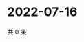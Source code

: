 # 2022-07-16

共 0 条

<!-- BEGIN WEIBO -->
<!-- 最后更新时间 Sat Jul 16 2022 05:00:58 GMT+0800 (China Standard Time) -->

<!-- END WEIBO -->
